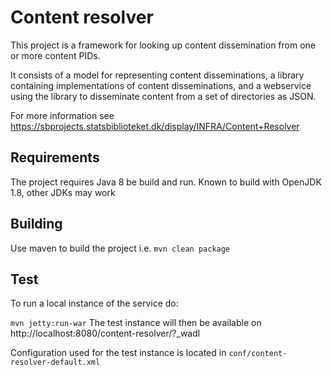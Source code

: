 # Content resolver

This project is a framework for looking up content dissemination from one or more content PIDs.

It consists of a model for representing content disseminations, a library containing implementations of content disseminations, and a webservice using the library to disseminate content from a set of directories as JSON.

For more information see https://sbprojects.statsbiblioteket.dk/display/INFRA/Content+Resolver

## Requirements
The project requires Java 8 be build and run. Known to build with OpenJDK 1.8, other JDKs may work

## Building
Use maven to build the project i.e. `mvn clean package`

## Test 
To run a local instance of the service do:

`mvn jetty:run-war`
The test instance will then be available on http://localhost:8080/content-resolver/?_wadl

Configuration used for the test instance is located in `conf/content-resolver-default.xml`


